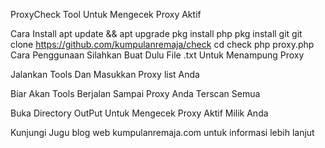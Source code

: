 ProxyCheck
Tool Untuk Mengecek Proxy Aktif

Cara Install
apt update && apt upgrade
pkg install php
pkg install git
git clone https://github.com/kumpulanremaja/check
cd check
php proxy.php
Cara Penggunaan
Silahkan Buat Dulu File .txt Untuk Menampung Proxy

Jalankan Tools Dan Masukkan Proxy list Anda

Biar Akan Tools Berjalan Sampai Proxy Anda Terscan Semua

Buka Directory OutPut Untuk Mengecek Proxy Aktif Milik Anda

Kunjungi Jugu blog web kumpulanremaja.com untuk informasi lebih lanjut
